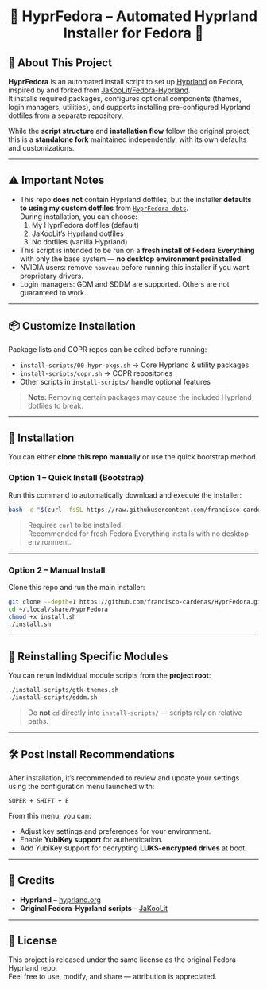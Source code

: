 <div align="center">

# 🚀 **HyprFedora – Automated Hyprland Installer for Fedora** 🚀

</div>

## 📢 About This Project
**HyprFedora** is an automated install script to set up [Hyprland](https://hyprland.org/) on Fedora, inspired by and forked from [JaKooLit/Fedora-Hyprland](https://github.com/JaKooLit/Fedora-Hyprland).  
It installs required packages, configures optional components (themes, login managers, utilities), and supports installing pre-configured Hyprland dotfiles from a separate repository.

While the **script structure** and **installation flow** follow the original project, this is a **standalone fork** maintained independently, with its own defaults and customizations.

---

## ⚠️ Important Notes
- This repo **does not** contain Hyprland dotfiles, but the installer **defaults to using my custom dotfiles** from [`HyprFedora-dots`](https://github.com/francisco-cardenas/HyprFedora-dots.git).  
  During installation, you can choose:
  1. My HyprFedora dotfiles (default)  
  2. JaKooLit’s Hyprland dotfiles  
  3. No dotfiles (vanilla Hyprland)
- This script is intended to be run on a **fresh install of Fedora Everything** with only the base system — **no desktop environment preinstalled**.
- NVIDIA users: remove `nouveau` before running this installer if you want proprietary drivers.
- Login managers: GDM and SDDM are supported. Others are not guaranteed to work.

---

## 📦 Customize Installation
Package lists and COPR repos can be edited before running:
- `install-scripts/00-hypr-pkgs.sh` → Core Hyprland & utility packages
- `install-scripts/copr.sh` → COPR repositories
- Other scripts in `install-scripts/` handle optional features

> **Note:** Removing certain packages may cause the included Hyprland dotfiles to break.

---

## 🔹 Installation

You can either **clone this repo manually** or use the quick bootstrap method.

### Option 1 – Quick Install (Bootstrap)
Run this command to automatically download and execute the installer:
```bash
bash -c "$(curl -fsSL https://raw.githubusercontent.com/francisco-cardenas/HyprFedora/main/auto-install.sh)"
```
> Requires `curl` to be installed.  
> Recommended for fresh Fedora Everything installs with no desktop environment.

---

### Option 2 – Manual Install
Clone this repo and run the main installer:
```bash
git clone --depth=1 https://github.com/francisco-cardenas/HyprFedora.git ~/.local/share/HyprFedora
cd ~/.local/share/HyprFedora
chmod +x install.sh
./install.sh
```

---

## 🔹 Reinstalling Specific Modules
You can rerun individual module scripts from the **project root**:
```bash
./install-scripts/gtk-themes.sh
./install-scripts/sddm.sh
```
> Do **not** `cd` directly into `install-scripts/` — scripts rely on relative paths.

---

## 🛠️ Post Install Recommendations
After installation, it’s recommended to review and update your settings using the configuration menu launched with:
```
SUPER + SHIFT + E
```
From this menu, you can:
- Adjust key settings and preferences for your environment.
- Enable **YubiKey support** for authentication.
- Add YubiKey support for decrypting **LUKS-encrypted drives** at boot.

---

## 🙏 Credits
- **Hyprland** – [hyprland.org](https://hyprland.org/)
- **Original Fedora-Hyprland scripts** – [JaKooLit](https://github.com/JaKooLit/Fedora-Hyprland)

---

## 📜 License
This project is released under the same license as the original Fedora-Hyprland repo.  
Feel free to use, modify, and share — attribution is appreciated.


